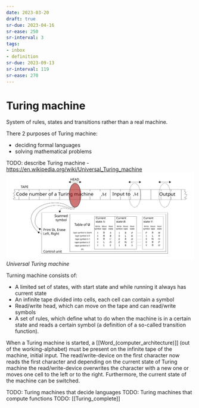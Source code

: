 ```yaml
---
date: 2023-03-20
draft: true
sr-due: 2023-04-16
sr-ease: 250
sr-interval: 3
tags:
- inbox
- definition
sr-due: 2023-09-13
sr-interval: 119
sr-ease: 270
---
```


# Turing machine

System of rules, states and transitions rather than a real machine.

There 2 purposes of Turing machine:

- deciding formal languages
- solving mathematical problems

TODO: describe Turing machine -
https://en.wikipedia.org/wiki/Universal_Turing_machine
![Universal Turing machine](./img/Universal_Turing_machine.svg) _Universal
Turing machine_

Turning machine consists of:

- A limited set of states, with start state and while running it always has
  current state
- An infinite tape divided into cells, each cell can contain a symbol
- Read/write head, which can move on the tape and can read/write symbols
- A set of rules, which define what to do when the machine is in a certain state
  and reads a certain symbol (a definition of a so-called transition function).

When a Turing machine is started, a [[Word_(computer_architecture)]] (out of the
working-alphabet) must be present on the infinite tape of the machine, initial
input. The read/write-device on the first character now reads the first
character and depending on the current state of Turing machine the
read/write-device overwrites the character with a new one or moves one cell to
the left or to the right. Furthermore, the current state of the machine can be
switched.

TODO: Turing machines that decide languages TODO: Turing machines that compute
functions TODO: [[Turing_complete]]
